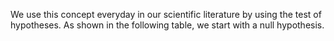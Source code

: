 We use this concept everyday in our scientific literature by using the test of hypotheses. As shown in the following table, we start with a null hypothesis.